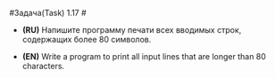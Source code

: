 #Задача(Task) 1.17 #
- **(RU)** Напишите программу печати всех вводимых строк, содержащих более 80 символов.

- **(EN)** Write a program to print all input lines that are longer than 80 characters.